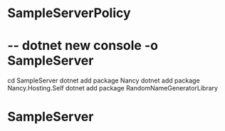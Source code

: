 # SampleServerPolicy
# --  dotnet new console -o SampleServer
cd SampleServer
dotnet add package Nancy
dotnet add package Nancy.Hosting.Self
dotnet add package RandomNameGeneratorLibrary
# SampleServer
